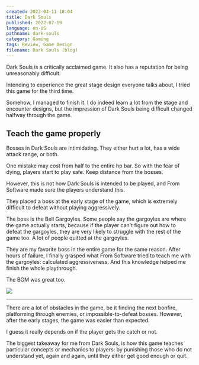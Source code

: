 ```yaml
---
created: 2023-04-11 18:04
title: Dark Souls
published: 2022-07-19
language: en-US
pathname: dark-souls
category: Gaming
tags: Review, Game Design
filename: Dark Souls (blog)
---
```


Dark Souls is a critically acclaimed game. It also has a reputation for being unreasonably difficult.

Intending to experience the great stage design everyone talks about, I tried this game for the third time.

Somehow, I managed to finish it. I do indeed learn a lot from the stage and encounter designs, but the impression of Dark Souls being difficult changed halfway through the game.

## Teach the game properly

Bosses in Dark Souls are intimidating. They either hurt a lot, has a wide attack range, or both.

One mistake may cost from half to the entire hp bar. So with the fear of dying, players start to play safe. Keep distance from the bosses.

However, this is not how Dark Souls is intended to be played, and From Software made sure the players understand this.

They placed a boss at the early stage of the game, which is extremely difficult to defeat without playing aggressively.

The boss is the Bell Gargoyles. Some people say the gargoyles are where the game actually starts, because if the player can't figure out how to defeat the gargoyles, they are very likely to struggle with the rest of the game too. A lot of people quitted at the gargoyles.

They are my favorite boss in the entire game for the same reason. After hours of failure, I finally grasped what From Software tried to teach me with the gargoyles: calculated aggressiveness. And this knowledge helped me finish the whole playthrough.

The BGM was great too.

![](https://www.youtube.com/watch?v=g7xpyhEw6H0)

---

There are a lot of obstacles in the game, be it finding the next bonfire, platforming through enemies, or impossible-to-defeat bosses. However, after the early stages, the game was easier than expected.

I guess it really depends on if the player gets the catch or not.

The biggest takeaway for me from Dark Souls, is how this game teaches particular concepts or mechanics to players: by punishing those who do not understand yet, again and again, until they either get good enough or quit.